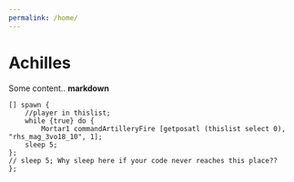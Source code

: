 ```yaml
---
permalink: /home/
---
```


# Achilles
Some content..
**markdown**
```sqf
[] spawn {
    //player in thislist;
    while {true} do {
        Mortar1 commandArtilleryFire [getposatl (thislist select 0), "rhs_mag_3vo18_10", 1]; 
    sleep 5;
};
// sleep 5; Why sleep here if your code never reaches this place?? 
};
```
